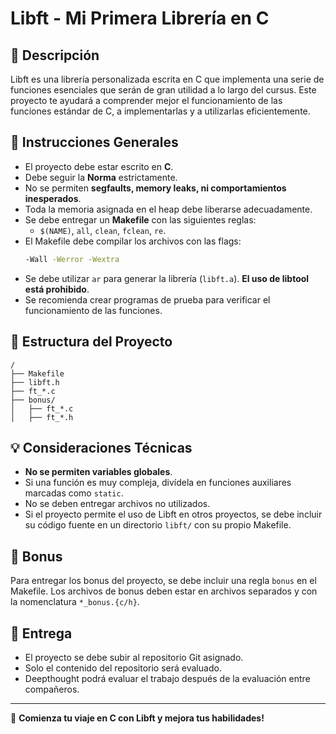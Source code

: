 # Libft - Mi Primera Librería en C

## 🔮 Descripción
Libft es una librería personalizada escrita en C que implementa una serie de funciones esenciales que serán de gran utilidad a lo largo del cursus. Este proyecto te ayudará a comprender mejor el funcionamiento de las funciones estándar de C, a implementarlas y a utilizarlas eficientemente.

## 📖 Instrucciones Generales
- El proyecto debe estar escrito en **C**.
- Debe seguir la **Norma** estrictamente.
- No se permiten **segfaults, memory leaks, ni comportamientos inesperados**.
- Toda la memoria asignada en el heap debe liberarse adecuadamente.
- Se debe entregar un **Makefile** con las siguientes reglas:
  - `$(NAME)`, `all`, `clean`, `fclean`, `re`.
- El Makefile debe compilar los archivos con las flags:
  ```sh
  -Wall -Werror -Wextra
  ```
- Se debe utilizar `ar` para generar la librería (`libft.a`). **El uso de libtool está prohibido**.
- Se recomienda crear programas de prueba para verificar el funcionamiento de las funciones.

## 🔨 Estructura del Proyecto
```
/
├── Makefile
├── libft.h
├── ft_*.c
├── bonus/
│   ├── ft_*.c
│   ├── ft_*.h
```

## 💡 Consideraciones Técnicas
- **No se permiten variables globales**.
- Si una función es muy compleja, divídela en funciones auxiliares marcadas como `static`.
- No se deben entregar archivos no utilizados.
- Si el proyecto permite el uso de Libft en otros proyectos, se debe incluir su código fuente en un directorio `libft/` con su propio Makefile.

## 🌟 Bonus
Para entregar los bonus del proyecto, se debe incluir una regla `bonus` en el Makefile. Los archivos de bonus deben estar en archivos separados y con la nomenclatura `*_bonus.{c/h}`.

## 📝 Entrega
- El proyecto se debe subir al repositorio Git asignado.
- Solo el contenido del repositorio será evaluado.
- Deepthought podrá evaluar el trabajo después de la evaluación entre compañeros.

---
🚀 **Comienza tu viaje en C con Libft y mejora tus habilidades!**

